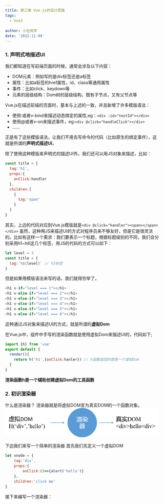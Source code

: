 ```yaml
---
title: 第三章 Vue.js的设计思路
tags:
  - Vue3

author: 小左同学
date: '2022-11-09'
---
```


### 1. 声明式地描述UI
我们都知道在写前端页面的时候，通常会涉及以下内容：
  - DOM元素：例如写的是div标签还是a标签
  - 属性：比如a标签的href属性，id、class等通用属性
  - 事件：比如click、keydown等
  - 元素的层级结构：Dom树的层级结构，既有子节点，又有父节点等


Vue.js在描述前端的页面时，基本与上述的一致，并且新增了许多模版语法：
  - 使用:或者v-bind来描述动态绑定的属性,eg：`<div :id="testId"></div>`
  - 使用@或者v-on来描述事件，eg:`<div @click="handleClick"></div>`
  - ......

正是有了这些模版语法，让我们不用去写命令的代码（比如原生的绑定事件），这就是所谓的**声明式描述UI**。

除了使用这种模版来声明式的描述UI外，我们还可以用JS对象来描述，比如：
```js
const title = {
  tag:'h1',
  props:{
    onClick:handler
  },
  children:[
    {
      tag:'span'
    }
  ]
}
```
其实，上边的代码对应到Vue.js模版就是`<div @click="handler"><span></span></div>`
虽然，这种用JS来描述UI的方式对程序员来不够友好，但是它是很灵活的。比如有这样一个需求：我们要表示一个标题，根据标题级别的不同，我们会分别采用h1~h6这几个标签，用JS的代码的方式可以如下：
```js
let level = 3
const title = {
  tag:`h${level}` // h3标签
}
```
但是如果用模版语法来写的话，我们就得穷举了。
```js
<h1 v-if="level === 1"></h1>
<h1 v-else-if="level === 2"></h1>
<h1 v-else-if="level === 3"></h1>
<h1 v-else-if="level === 4"></h1>
<h1 v-else-if="level === 5"></h1>
<h1 v-else-if="level === 6"></h1>
```
这种通过JS对象来描述UI的方式，就是所谓的**虚拟Dom**

在Vue.js中，组件中手写的渲染函数就是使用虚拟Dom来描述UI的，代码如下;
```js
import {h} from 'vue'
export default {
  render(){
    return h('h1',{onClick:hanler}) // h函数返回的就是一个虚拟Dom
  }
}
```
**渲染函数h是一个辅助创建虚拟Dom的工具函数**
### 2. 初识渲染器
什么是渲染器？ 渲染器就是将虚拟DOM变为真实DOM的一个函数对象。
![](./img/render1.png)

下边我们来写一个简单的渲染器
首先我们先定义一个虚拟DOM
```js
let vnode = {
    tag:'div',
    props:{
        onClick:()=>{alert('hello')}
    },
    children:'click me'
}
```
接下来编写一个渲染器：
```js

```
